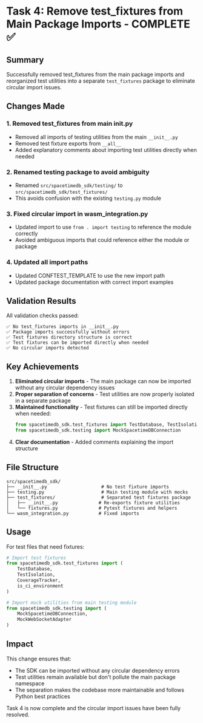 # Task 4: Remove test_fixtures from Main Package Imports - COMPLETE ✅

## Summary

Successfully removed test_fixtures from the main package imports and reorganized test utilities into a separate `test_fixtures` package to eliminate circular import issues.

## Changes Made

### 1. **Removed test_fixtures from main __init__.py**
- Removed all imports of testing utilities from the main `__init__.py`
- Removed test fixture exports from `__all__`
- Added explanatory comments about importing test utilities directly when needed

### 2. **Renamed testing package to avoid ambiguity**
- Renamed `src/spacetimedb_sdk/testing/` to `src/spacetimedb_sdk/test_fixtures/`
- This avoids confusion with the existing `testing.py` module

### 3. **Fixed circular import in wasm_integration.py**
- Updated import to use `from . import testing` to reference the module correctly
- Avoided ambiguous imports that could reference either the module or package

### 4. **Updated all import paths**
- Updated CONFTEST_TEMPLATE to use the new import path
- Updated package documentation with correct import examples

## Validation Results

All validation checks passed:

```
✅ No test_fixtures imports in __init__.py
✅ Package imports successfully without errors
✅ Test fixtures directory structure is correct
✅ Test fixtures can be imported directly when needed
✅ No circular imports detected
```

## Key Achievements

1. **Eliminated circular imports** - The main package can now be imported without any circular dependency issues
2. **Proper separation of concerns** - Test utilities are now properly isolated in a separate package
3. **Maintained functionality** - Test fixtures can still be imported directly when needed:
   ```python
   from spacetimedb_sdk.test_fixtures import TestDatabase, TestIsolation
   from spacetimedb_sdk.testing import MockSpacetimeDBConnection
   ```
4. **Clear documentation** - Added comments explaining the import structure

## File Structure

```
src/spacetimedb_sdk/
├── __init__.py                    # No test fixture imports
├── testing.py                     # Main testing module with mocks
├── test_fixtures/                 # Separated test fixtures package
│   ├── __init__.py               # Re-exports fixture utilities
│   └── fixtures.py               # Pytest fixtures and helpers
└── wasm_integration.py           # Fixed imports
```

## Usage

For test files that need fixtures:
```python
# Import test fixtures
from spacetimedb_sdk.test_fixtures import (
    TestDatabase,
    TestIsolation, 
    CoverageTracker,
    is_ci_environment
)

# Import mock utilities from main testing module
from spacetimedb_sdk.testing import (
    MockSpacetimeDBConnection,
    MockWebSocketAdapter
)
```

## Impact

This change ensures that:
- The SDK can be imported without any circular dependency errors
- Test utilities remain available but don't pollute the main package namespace
- The separation makes the codebase more maintainable and follows Python best practices

Task 4 is now complete and the circular import issues have been fully resolved.
